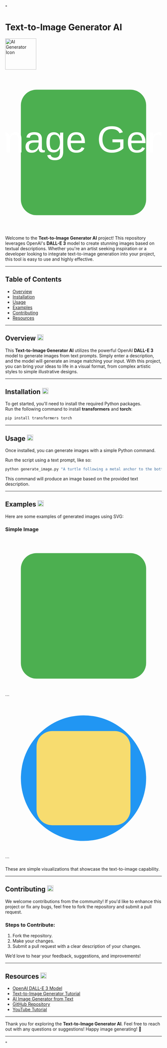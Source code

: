 "

# **Text-to-Image Generator AI**  
<img width="100" height="100" src="![image](https://github.com/user-attachments/assets/e8b53959-b85d-4586-8992-c63c1f99a37d)
" alt="AI Generator Icon" />

<svg width="100%" height="100%" viewBox="0 0 100 100" fill="none" xmlns="https://image.shutterstock.com/image-vector/cat-github-icon-design-black-260nw-2485512619.jpg">
  <rect x="10" y="10" width="80" height="80" fill="#4CAF50" rx="10" />
  <text x="50%" y="50%" text-anchor="middle" font-size="24" font-family="Arial" fill="#FFFFFF">Text-to-Image Generator AI</text>
</svg>

Welcome to the **Text-to-Image Generator AI** project! This repository leverages OpenAI's **DALL-E 3** model to create stunning images based on textual descriptions. Whether you're an artist seeking inspiration or a developer looking to integrate text-to-image generation into your project, this tool is easy to use and highly effective.

---

## **Table of Contents**  
- [Overview](#overview)  
- [Installation](#installation)  
- [Usage](#usage)  
- [Examples](#examples)  
- [Contributing](#contributing)  
- [Resources](#resources)

---

## **Overview** <img width="20" height="20" src="https://www.svgrepo.com/show/167902/info.svg" alt="Info Icon" />  

This **Text-to-Image Generator AI** utilizes the powerful OpenAI **DALL-E 3** model to generate images from text prompts. Simply enter a description, and the model will generate an image matching your input. With this project, you can bring your ideas to life in a visual format, from complex artistic styles to simple illustrative designs. 

---

## **Installation** <img width="20" height="20" src="https://www.svgrepo.com/show/234871/download.svg" alt="Installation Icon" />

To get started, you'll need to install the required Python packages.  
Run the following command to install **transformers** and **torch**:

```bash
pip install transformers torch
```

---

## **Usage** <img width="20" height="20" src="https://www.svgrepo.com/show/175539/paint.svg" alt="Usage Icon" />

Once installed, you can generate images with a simple Python command.  

Run the script using a text prompt, like so:

```bash
python generate_image.py "A turtle following a metal anchor to the bottom of the sea, fantasy, painting by Greg Rutkowski and Alphonse Mucha."
```

This command will produce an image based on the provided text description.

---

## **Examples** <img width="20" height="20" src="https://www.svgrepo.com/show/158253/image.svg" alt="Examples Icon" />

Here are some examples of generated images using SVG:

### **Simple Image**  

<svg width="100%" height="100%" viewBox="0 0 100 100" fill="none" xmlns="http://www.w3.org/2000/svg">
  <rect x="10" y="10" width="80" height="80" fill="#4CAF50" rx="10" />
</svg>
```



 

<svg width="100%" height="100%" viewBox="0 0 100 100" fill="none" xmlns="http://www.w3.org/2000/svg">
  <circle cx="50" cy="50" r="40" fill="#2196F3" />
  <rect x="20" y="20" width="60" height="60" fill="#F7DC6F" rx="10" />
</svg>
```

These are simple visualizations that showcase the text-to-image capability.

---

## **Contributing** <img width="20" height="20" src="https://www.svgrepo.com/show/17065/contribute.svg" alt="Contribute Icon" />

We welcome contributions from the community! If you'd like to enhance this project or fix any bugs, feel free to fork the repository and submit a pull request.  
### Steps to Contribute:  
1. Fork the repository.  
2. Make your changes.  
3. Submit a pull request with a clear description of your changes.  

We’d love to hear your feedback, suggestions, and improvements!

---

## **Resources** <img width="20" height="20" src="https://www.svgrepo.com/show/274682/book.svg" alt="Resources Icon" />

- [OpenAI DALL-E 3 Model](https://openai.com/dall-e-3)
- [Text-to-Image Generator Tutorial](https://example-tutorial.com)
- [AI Image Generator from Text](https://example-ai-generator.com)
- [GitHub Repository](https://github.com/example-repo)
- [YouTube Tutorial](https://www.youtube.com/example-tutorial)

---

Thank you for exploring the **Text-to-Image Generator AI**. Feel free to reach out with any questions or suggestions! Happy image generating! 🎨

---  

"
